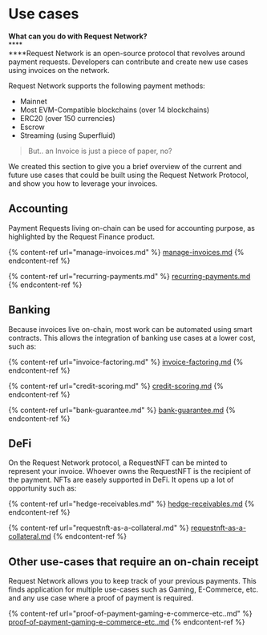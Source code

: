 # Use cases

**What can you do with Request Network?**\
****\
****Request Network is an open-source protocol that revolves around payment requests. Developers can contribute and create new use cases using invoices on the network.



Request Network supports the following payment methods:

* Mainnet
* Most EVM-Compatible blockchains (over 14 blockchains)
* ERC20 (over 150 currencies)
* Escrow
* Streaming (using Superfluid)

> But.. an Invoice is just a piece of paper, no?

We created this section to give you a brief overview of the current and future use cases that could be built using the Request Network Protocol, and show you how to leverage your invoices.



## Accounting

Payment Requests living on-chain can be used for accounting purpose, as highlighted by the Request Finance product.

{% content-ref url="manage-invoices.md" %}
[manage-invoices.md](manage-invoices.md)
{% endcontent-ref %}

{% content-ref url="recurring-payments.md" %}
[recurring-payments.md](recurring-payments.md)
{% endcontent-ref %}

## Banking

Because invoices live on-chain, most work can be automated using smart contracts. This allows the integration of banking use cases at a lower cost, such as:

{% content-ref url="invoice-factoring.md" %}
[invoice-factoring.md](invoice-factoring.md)
{% endcontent-ref %}

{% content-ref url="credit-scoring.md" %}
[credit-scoring.md](credit-scoring.md)
{% endcontent-ref %}

{% content-ref url="bank-guarantee.md" %}
[bank-guarantee.md](bank-guarantee.md)
{% endcontent-ref %}

## DeFi

On the Request Network protocol, a RequestNFT can be minted to represent your invoice. Whoever owns the RequestNFT is the recipient of the payment. NFTs are easely supported in DeFi. It opens up a lot of opportunity such as:

{% content-ref url="hedge-receivables.md" %}
[hedge-receivables.md](hedge-receivables.md)
{% endcontent-ref %}

{% content-ref url="requestnft-as-a-collateral.md" %}
[requestnft-as-a-collateral.md](requestnft-as-a-collateral.md)
{% endcontent-ref %}

## Other use-cases that require an on-chain receipt

Request Network allows you to keep track of your previous payments. This finds application for multiple use-cases such as Gaming, E-Commerce, etc. and any use case where a proof of payment is required.

{% content-ref url="proof-of-payment-gaming-e-commerce-etc..md" %}
[proof-of-payment-gaming-e-commerce-etc..md](proof-of-payment-gaming-e-commerce-etc..md)
{% endcontent-ref %}
